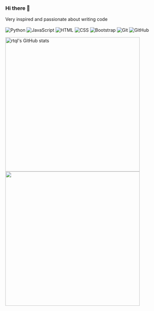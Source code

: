 ### Hi there 👋
Very inspired and passionate about writing code<br>
<br>
![Python](https://img.shields.io/badge/-Python-333?style=for-the-badge&color=fff&logo=Python)
![JavaScript](https://img.shields.io/badge/-JavaScript-333?style=for-the-badge&color=fff&logo=javascript)
![HTML](https://img.shields.io/badge/-HTML-333?style=for-the-badge&color=fff&logo=html5)
![CSS](https://img.shields.io/badge/-CSS-333?style=for-the-badge&color=fff&logo=css3&logoColor=blue)
![Bootstrap](https://img.shields.io/badge/-Bootstrap-333?style=for-the-badge&color=fff&logo=Bootstrap)
![Git](https://img.shields.io/badge/-Git-333?style=for-the-badge&color=fff&logo=Git)
![GitHub](https://img.shields.io/badge/-GitHub-333?style=for-the-badge&color=fff&logo=GitHub)


<p align="left">
  <a href="http://www.github.com/rtql"><img src="https://github-readme-stats.vercel.app/api?username=rtql&show_icons=true&hide=&count_private=true&title_color=000&text_color=000&icon_color=000&bg_color=fff&hide_border=true&show_icons=true" alt="rtql's GitHub stats" width="420px">
  <a href="http://www.github.com/rtql"><img src="https://github-readme-streak-stats.herokuapp.com/?user=rtql&stroke=000&background=white&ring=000&fire=000&currStreakNum=000&currStreakLabel=000&sideNums=000&sideLabels=000&dates=000&hide_border=true" width="420px">
  </a>
</p>
<!--

![Top Langs](https://github-readme-stats.vercel.app/api/top-langs/?username=rtql&layout=compact&title_color=000&text_color=000&icon_color=000&bg_color=fff&hide_border=true)
<!--
**RTQL/RTQL** is a ✨ _special_ ✨ repository because its `README.md` (this file) appears on your GitHub profile.

Here are some ideas to get you started:

- 🔭 I’m currently working on ...
- 🌱 I’m currently learning ...
- 👯 I’m looking to collaborate on ...
- 🤔 I’m looking for help with ...
- 💬 Ask me about ...
- 📫 How to reach me: ...
- 😄 Pronouns: ...
- ⚡ Fun fact: ...
-->

